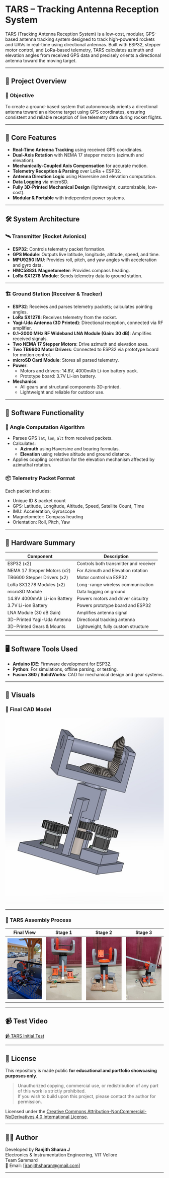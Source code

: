# TARS – Tracking Antenna Reception System

TARS (Tracking Antenna Reception System) is a low-cost, modular, GPS-based antenna tracking system designed to track high-powered rockets and UAVs in real-time using directional antennas. Built with ESP32, stepper motor control, and LoRa-based telemetry, TARS calculates azimuth and elevation angles from received GPS data and precisely orients a directional antenna toward the moving target.

---

## 🚀 Project Overview

### 🎯 Objective
To create a ground-based system that autonomously orients a directional antenna toward an airborne target using GPS coordinates, ensuring consistent and reliable reception of live telemetry data during rocket flights.

---

## 📡 Core Features

- **Real-Time Antenna Tracking** using received GPS coordinates.
- **Dual-Axis Rotation** with NEMA 17 stepper motors (azimuth and elevation).
- **Mechanically-Coupled Axis Compensation** for accurate motion.
- **Telemetry Reception & Parsing** over LoRa + ESP32.
- **Antenna Direction Logic** using Haversine and elevation computation.
- **Data Logging** via microSD.
- **Fully 3D-Printed Mechanical Design** (lightweight, customizable, low-cost).
- **Modular & Portable** with independent power systems.

---

## 🛠️ System Architecture

### 🛰️ Transmitter (Rocket Avionics)
- **ESP32**: Controls telemetry packet formation.
- **GPS Module**: Outputs live latitude, longitude, altitude, speed, and time.
- **MPU9250 IMU**: Provides roll, pitch, and yaw angles with acceleration and gyro data.
- **HMC5883L Magnetometer**: Provides compass heading.
- **LoRa SX1278 Module**: Sends telemetry data to ground station.

---

### 🏗️ Ground Station (Receiver & Tracker)
- **ESP32**: Receives and parses telemetry packets; calculates pointing angles.
- **LoRa SX1278**: Receives telemetry from the rocket.
- **Yagi-Uda Antenna (3D Printed)**: Directional reception, connected via RF amplifier.
- **0.1–2000 MHz RF Wideband LNA Module (Gain: 30 dB)**: Amplifies received signals.
- **Two NEMA 17 Stepper Motors**: Drive azimuth and elevation axes.
- **Two TB6600 Motor Drivers**: Connected to ESP32 via prototype board for motion control.
- **microSD Card Module**: Stores all parsed telemetry.
- **Power**:
  - Motors and drivers: 14.8V, 4000mAh Li-ion battery pack.
  - Prototype board: 3.7V Li-ion battery.
- **Mechanics**:
  - All gears and structural components 3D-printed.
  - Lightweight and reliable for outdoor use.

---

## 🧠 Software Functionality

### 📐 Angle Computation Algorithm
- Parses GPS `lat`, `lon`, `alt` from received packets.
- Calculates:
  - **Azimuth** using Haversine and bearing formulas.
  - **Elevation** using relative altitude and ground distance.
- Applies coupling correction for the elevation mechanism affected by azimuthal rotation.

### 📦 Telemetry Packet Format
Each packet includes:
- Unique ID & packet count
- GPS: Latitude, Longitude, Altitude, Speed, Satellite Count, Time
- IMU: Acceleration, Gyroscope
- Magnetometer: Compass heading
- Orientation: Roll, Pitch, Yaw

---

## 🔌 Hardware Summary

| Component                     | Description                            |
|------------------------------|----------------------------------------|
| ESP32 (x2)                   | Controls both transmitter and receiver |
| NEMA 17 Stepper Motors (x2)  | For Azimuth and Elevation rotation     |
| TB6600 Stepper Drivers (x2)  | Motor control via ESP32                |
| LoRa SX1278 Modules (x2)     | Long-range wireless communication      |
| microSD Module               | Data logging on ground                 |
| 14.8V 4000mAh Li-ion Battery | Powers motors and driver circuitry     |
| 3.7V Li-ion Battery          | Powers prototype board and ESP32       |
| LNA Module (30 dB Gain)      | Amplifies antenna signal               |
| 3D-Printed Yagi-Uda Antenna  | Directional tracking antenna           |
| 3D-Printed Gears & Mounts    | Lightweight, fully custom structure    |

---

## 🖥️ Software Tools Used

- **Arduino IDE**: Firmware development for ESP32.
- **Python**: For simulations, offline parsing, or testing.
- **Fusion 360 / SolidWorks**: CAD for mechanical design and gear systems.

---

## 📸 Visuals

### 🔧 Final CAD Model

![CAD Model](media/CAD_model.jpg)

---

### 🧩 TARS Assembly Process

| Final View | Stage 1 | Stage 2 | Stage 3 |
|------------|---------|---------|---------|
| ![Final](media/TARS_Final.jpg) | ![A1](media/TARS_Assembly-1.jpg) | ![A2](media/TARS_Assembly-2.jpg) | ![A3](media/TARS_Assembly-3.jpg) |

---

## 📹 Test Video

[📹 TARS Initial Test ](media/TARS_testing_video.mp4)

---

## 📄 License

This repository is made public **for educational and portfolio showcasing purposes only**.

> Unauthorized copying, commercial use, or redistribution of any part of this work is strictly prohibited.  
> If you wish to build upon this project, please contact the author for permission.

Licensed under the [Creative Commons Attribution-NonCommercial-NoDerivatives 4.0 International License](https://creativecommons.org/licenses/by-nc-nd/4.0/).

---

## 👨‍💻 Author

Developed by **Ranjith Sharan J**  
Electronics & Instrumentation Engineering, VIT Vellore  
Team Sammard  
📧 Email: [jranjithsharan@gmail.com]

---

